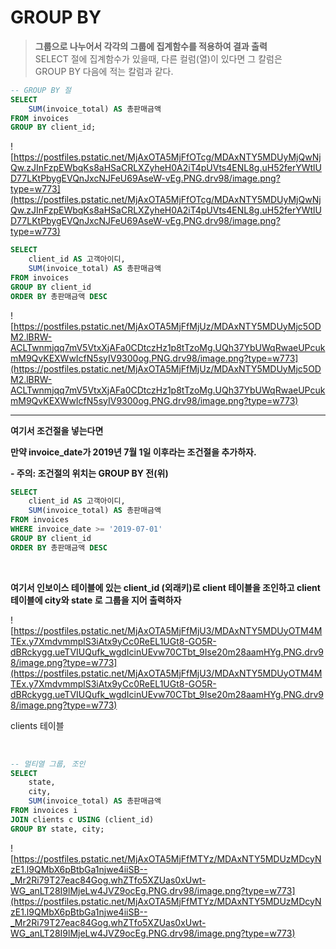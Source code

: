 # GROUP BY

> **그룹으로 나누어서 각각의 그룹에 집계함수를 적용하여 결과 출력**   
> SELECT 절에 집계함수가 있을때, 다른 컬럼(열)이 있다면 그 칼럼은   
> GROUP BY 다음에 적는 칼럼과 같다.   

```sql
-- GROUP BY 절
SELECT	
	SUM(invoice_total) AS 총판매금액
FROM invoices
GROUP BY client_id;
```

![https://postfiles.pstatic.net/MjAxOTA5MjFfOTcg/MDAxNTY5MDUyMjQwNjQw.zJInFzpEWbqKs8aHSaCRLXZyheH0A2iT4pUVts4ENL8g.uH52ferYWtlUD77LKtPbygEVQnJxcNJFeU69AseW-vEg.PNG.drv98/image.png?type=w773](https://postfiles.pstatic.net/MjAxOTA5MjFfOTcg/MDAxNTY5MDUyMjQwNjQw.zJInFzpEWbqKs8aHSaCRLXZyheH0A2iT4pUVts4ENL8g.uH52ferYWtlUD77LKtPbygEVQnJxcNJFeU69AseW-vEg.PNG.drv98/image.png?type=w773)

```sql
SELECT
	client_id AS 고객아이디,
	SUM(invoice_total) AS 총판매금액
FROM invoices
GROUP BY client_id
ORDER BY 총판매금액 DESC
```

![https://postfiles.pstatic.net/MjAxOTA5MjFfMjUz/MDAxNTY5MDUyMjc5ODM2.lBRW-ACLTwnmjqq7mV5VtxXjAFa0CDtczHz1p8tTzoMg.UQh37YbUWqRwaeUPcukmM9QvKEXWwIcfN5syIV9300og.PNG.drv98/image.png?type=w773](https://postfiles.pstatic.net/MjAxOTA5MjFfMjUz/MDAxNTY5MDUyMjc5ODM2.lBRW-ACLTwnmjqq7mV5VtxXjAFa0CDtczHz1p8tTzoMg.UQh37YbUWqRwaeUPcukmM9QvKEXWwIcfN5syIV9300og.PNG.drv98/image.png?type=w773)

****

**여기서 조건절을 넣는다면**

**만약 invoice_date가 2019년 7월 1일 이후라는 조건절을 추가하자.**

**- 주의: 조건절의 위치는 GROUP BY 전(위)**

```sql
SELECT
	client_id AS 고객아이디,
	SUM(invoice_total) AS 총판매금액
FROM invoices
WHERE invoice_date >= '2019-07-01'
GROUP BY client_id
ORDER BY 총판매금액 DESC
```

<br>

**여기서 인보이스 테이블에 있는 client_id (외래키)로 client 테이블을 조인하고 client 테이블에 city와 state 로 그룹을 지어 출력하자**

![https://postfiles.pstatic.net/MjAxOTA5MjFfMjU3/MDAxNTY5MDUyOTM4MTEx.y7XmdvmmplS3iAtx9yCc0ReEL1UGt8-GO5R-dBRckygg.ueTVIUQufk_wgdIcinUEvw70CTbt_9Ise20m28aamHYg.PNG.drv98/image.png?type=w773](https://postfiles.pstatic.net/MjAxOTA5MjFfMjU3/MDAxNTY5MDUyOTM4MTEx.y7XmdvmmplS3iAtx9yCc0ReEL1UGt8-GO5R-dBRckygg.ueTVIUQufk_wgdIcinUEvw70CTbt_9Ise20m28aamHYg.PNG.drv98/image.png?type=w773)

clients 테이블

<br>

```sql
-- 멀티열 그룹, 조인
SELECT	
	state, 
	city,	
	SUM(invoice_total) AS 총판매금액
FROM invoices i
JOIN clients c USING (client_id)
GROUP BY state, city;
```

![https://postfiles.pstatic.net/MjAxOTA5MjFfMTYz/MDAxNTY5MDUzMDcyNzE1.l9QMbX6pBtbGa1njwe4iiSB--_Mr2Ri79T27eac84Gog.whZTfo5XZUas0xUwt-WG_anLT28I9lMjeLw4JVZ9ocEg.PNG.drv98/image.png?type=w773](https://postfiles.pstatic.net/MjAxOTA5MjFfMTYz/MDAxNTY5MDUzMDcyNzE1.l9QMbX6pBtbGa1njwe4iiSB--_Mr2Ri79T27eac84Gog.whZTfo5XZUas0xUwt-WG_anLT28I9lMjeLw4JVZ9ocEg.PNG.drv98/image.png?type=w773)

